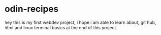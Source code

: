 # odin-recipes
hey this is my first webdev project, i hope i am able to learn about, git hub, html and linux terminal basics at the end of this project. 